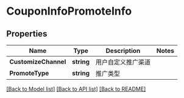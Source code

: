 # CouponInfoPromoteInfo

## Properties

Name | Type | Description | Notes
------------ | ------------- | ------------- | -------------
**CustomizeChannel** | **string** | 用户自定义推广渠道 | 
**PromoteType** | **string** | 推广类型 | 

[[Back to Model list]](../README.md#documentation-for-models) [[Back to API list]](../README.md#documentation-for-api-endpoints) [[Back to README]](../README.md)


